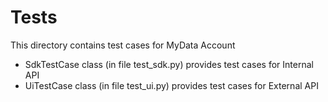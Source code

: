 # Tests

This directory contains test cases for MyData Account

- SdkTestCase class (in file test_sdk.py) provides test cases for Internal API
- UiTestCase class (in file test_ui.py) provides test cases for External API


